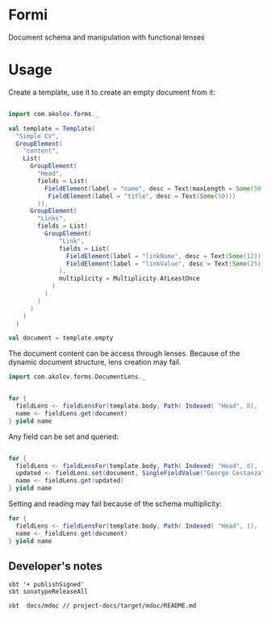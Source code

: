 # Formi

Document schema and manipulation with functional lenses

# Usage

Create a template, use it to create an empty document from it:

```scala mdoc:silent

import com.akolov.forms._

val template = Template( 
  "Simple CV",
  GroupElement(
    "content",
    List(
      GroupElement(
        "Head",
        fields = List(
          FieldElement(label = "name", desc = Text(maxLength = Some(50), pattern = None), multiplicity= Multiplicity.Once),
           FieldElement(label = "title", desc = Text(Some(50)))
        )), 
      GroupElement(
        "Links",
        fields = List(
          GroupElement(
              "Link",
              fields = List(
                FieldElement(label = "linkName", desc = Text(Some(12))),
                FieldElement(label = "linkValue", desc = Text(Some(25)))
              ),
              multiplicity = Multiplicity.AtLeastOnce
            )
          )
        )
      )
    )
  )

val document = template.empty
```
 
The document content can be access through lenses. Because of the dynamic document structure, lens creation may fail.

```scala mdoc
import com.akolov.forms.DocumentLens._


for {
  fieldLens <- fieldLensFor(template.body, Path( Indexed( "Head", 0),  Indexed( "name", 0)))
  name <- fieldLens.get(document)
} yield name

```

Any field can be set and queried: 

```scala mdoc

for {
  fieldLens <- fieldLensFor(template.body, Path( Indexed( "Head", 0),  Indexed( "name", 0)))
  updated <- fieldLens.set(document, SingleFieldValue("George Costanza"))
  name <- fieldLens.get(updated)
} yield name

```

Setting and reading may fail because of the schema multiplicity:

```scala mdoc
for {
  fieldLens <- fieldLensFor(template.body, Path( Indexed( "Head", 1),  Indexed( "name", 0)))
  name <- fieldLens.get(document)
} yield name
```
## Developer's notes

    sbt '+ publishSigned'
    sbt sonatypeReleaseAll

    sbt  docs/mdoc // project-docs/target/mdoc/README.md
 


 


